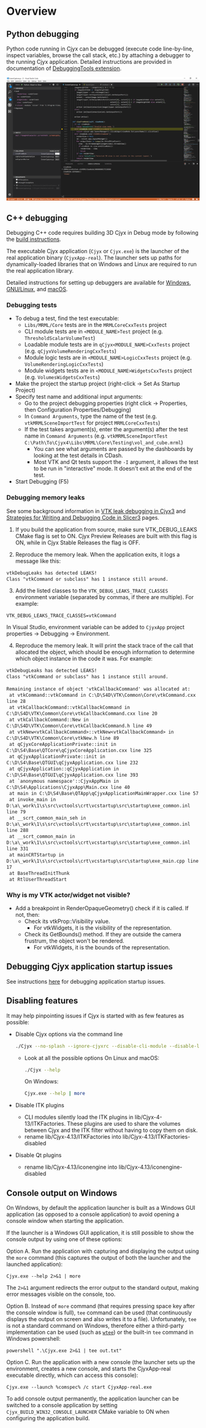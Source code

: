 #  Overview

## Python debugging

Python code running in Cjyx can be debugged (execute code line-by-line, inspect variables, browse the call stack, etc.) by attaching a debugger to the running Cjyx application. Detailed instructions are provided in documentation of [DebuggingTools extension](https://github.com/SlicerRt/SlicerDebuggingTools).

![](https://raw.githubusercontent.com/SlicerRt/SlicerDebuggingTools/master/Docs/VisualStudioCodePythonDebuggerExample.png)

## C++ debugging

Debugging C++ code requires building 3D Cjyx in Debug mode by following the [build instructions](../build_instructions/overview.md).

The executable Cjyx application (`Cjyx` or `Cjyx.exe`) is the launcher of the real application binary (`CjyxApp-real`). The launcher sets up paths for dynamically-loaded libraries that on Windows and Linux are required to run the real application library.

Detailed instructions for setting up debuggers are available for [Windows](windowscpp.md), [GNU/Linux](linuxcpp.md), and [macOS](macoscpp.md).

### Debugging tests

- To debug a test, find the test executable:
  - `Libs/MRML/Core` tests are in the `MRMLCoreCxxTests` project
  - CLI module tests are in `<MODULE_NAME>Test` project (e.g. `ThresholdScalarVolumeTest`)
  - Loadable module tests are in `qCjyx<MODULE_NAME>CxxTests` project (e.g. `qCjyxVolumeRenderingCxxTests`)
  - Module logic tests are in `<MODULE_NAME>LogicCxxTests` project (e.g. `VolumeRenderingLogicCxxTests`)
  - Module widgets tests are in `<MODULE_NAME>WidgetsCxxTests` project (e.g. `VolumesWidgetsCxxTests`)
- Make the project the startup project (right-click -> Set As Startup Project)
- Specify test name and additional input arguments:
  - Go to the project debugging properties (right click -> Properties, then Configuration Properties/Debugging)
  - In `Command Arguments`, type the name of the test (e.g. `vtkMRMLSceneImportTest` for project `MRMLCoreCxxTests`)
  - If the test takes argument(s), enter the argument(s) after the test name in `Command Arguments` (e.g. `vtkMRMLSceneImportTest C:\Path\To\Cjyx4\Libs\MRML\Core\Testing\vol_and_cube.mrml`)
    - You can see what arguments are passed by the dashboards by looking at the test details in CDash.
    - Most VTK and Qt tests support the `-I` argument, it allows the test to be run in "interactive" mode. It doesn't exit at the end of the test.
- Start Debugging (F5)

### Debugging memory leaks

See some background information in [VTK leak debugging in Cjyx3](https://www.slicer.org/wiki/Slicer3:VTK_Leak_Debugging) and [Strategies for Writing and Debugging Code in Slicer3](https://www.slicer.org/wiki/Strategies_for_Writing_and_Debugging_Code_in_Slicer_3) pages.

1. If you build the application from source, make sure VTK_DEBUG_LEAKS CMake flag is set to ON. Cjyx Preview Releases are built with this flag is ON, while in Cjyx Stable Releases the flag is OFF.

2. Reproduce the memory leak. When the application exits, it logs a message like this:

```
vtkDebugLeaks has detected LEAKS!
Class "vtkCommand or subclass" has 1 instance still around.
```

3. Add the listed classes to the `VTK_DEBUG_LEAKS_TRACE_CLASSES` environment variable (separated by commas, if there are multiple). For example:

```
VTK_DEBUG_LEAKS_TRACE_CLASSES=vtkCommand
```

In Visual Studio, environment variable can be added to `CjyxApp` project properties -> Debugging -> Environment.

4. Reproduce the memory leak. It will print the stack trace of the call that allocated the object, which should be enough information to determine which object instance in the code it was. For example:

```
vtkDebugLeaks has detected LEAKS!
Class "vtkCommand or subclass" has 1 instance still around.

Remaining instance of object 'vtkCallbackCommand' was allocated at:
 at vtkCommand::vtkCommand in C:\D\S4D\VTK\Common\Core\vtkCommand.cxx line 28
 at vtkCallbackCommand::vtkCallbackCommand in C:\D\S4D\VTK\Common\Core\vtkCallbackCommand.cxx line 20
 at vtkCallbackCommand::New in C:\D\S4D\VTK\Common\Core\vtkCallbackCommand.h line 49
 at vtkNew<vtkCallbackCommand>::vtkNew<vtkCallbackCommand> in C:\D\S4D\VTK\Common\Core\vtkNew.h line 89
 at qCjyxCoreApplicationPrivate::init in C:\D\S4\Base\QTCore\qCjyxCoreApplication.cxx line 325
 at qCjyxApplicationPrivate::init in C:\D\S4\Base\QTGUI\qCjyxApplication.cxx line 232
 at qCjyxApplication::qCjyxApplication in C:\D\S4\Base\QTGUI\qCjyxApplication.cxx line 393
 at `anonymous namespace'::CjyxAppMain in C:\D\S4\Applications\CjyxApp\Main.cxx line 40
 at main in C:\D\S4\Base\QTApp\qCjyxApplicationMainWrapper.cxx line 57
 at invoke_main in D:\a\_work\1\s\src\vctools\crt\vcstartup\src\startup\exe_common.inl line 79
 at __scrt_common_main_seh in D:\a\_work\1\s\src\vctools\crt\vcstartup\src\startup\exe_common.inl line 288
 at __scrt_common_main in D:\a\_work\1\s\src\vctools\crt\vcstartup\src\startup\exe_common.inl line 331
 at mainCRTStartup in D:\a\_work\1\s\src\vctools\crt\vcstartup\src\startup\exe_main.cpp line 17
 at BaseThreadInitThunk
 at RtlUserThreadStart
```

### Why is my VTK actor/widget not visible?

- Add a breakpoint in RenderOpaqueGeometry() check if it is called. If not, then:
  - Check its vtkProp::Visibility value.
    - For vtkWidgets, it is the visibility of the representation.
  - Check its GetBounds() method. If they are outside the camera frustrum, the object won't be rendered.
    - For vtkWidgets, it is the bounds of the representation.

## Debugging Cjyx application startup issues

See instructions [here](../../user_guide/get_help.md#cjyx-application-does-not-start) for debugging application startup issues.

## Disabling features

It may help pinpointing issues if Cjyx is started with as few features as possible:

- Disable Cjyx options via the command line

    ```bash
    ./Cjyx --no-splash --ignore-cjyxrc --disable-cli-module --disable-loadable-module --disable-scriptedmodule
    ```

    - Look at all the possible options
      On Linux and macOS:
      ```bash
      ./Cjyx --help
      ```
      On Windows:
      ```bash
      Cjyx.exe --help | more
      ```

- Disable ITK plugins
  - CLI modules silently load the ITK plugins in lib/Cjyx-4-13/ITKFactories. These plugins are used to share the volumes between Cjyx and the ITK filter without having to copy them on disk.
  - rename lib/Cjyx-4.13/ITKFactories into lib/Cjyx-4.13/ITKFactories-disabled
- Disable Qt plugins
  - rename lib/Cjyx-4.13/iconengine into lib/Cjyx-4.13/iconengine-disabled

## Console output on Windows

On Windows, by default the application launcher is built as a Windows GUI application (as opposed to a console application) to avoid opening a console window when starting the application.

If the launcher is a Windows GUI application, it is still possible to show the console output by using one of these options:

Option A. Run the application with capturing and displaying the output using the `more` command (this captures the output of both the launcher and the launched application):

```shell
Cjyx.exe --help 2>&1 | more
```

The `2>&1` argument redirects the error output to the standard output, making error messages visible on the console, too.

Option B. Instead of `more` command (that requires pressing space key after the console window is full), `tee` command can be used (that continuously displays the output on screen and also writes it to a file). Unfortunately, `tee` is not a standard command on Windows, therefore either a third-party implementation can be used (such as [`wtee`](https://github.com/gvalkov/wtee/releases/tag/v1.0.1)) or the built-in `tee` command in Windows powershell:

```shell
powershell ".\Cjyx.exe 2>&1 | tee out.txt"
```

Option C. Run the application with a new console (the launcher sets up the environment, creates a new console, and starts the CjyxApp-real executable directly, which can access this console):

```shell
Cjyx.exe --launch %comspec% /c start CjyxApp-real.exe
```

To add console output permanently, the application launcher can be switched to a console application by setting `Cjyx_BUILD_WIN32_CONSOLE_LAUNCHER` CMake variable to ON when configuring the application build.
